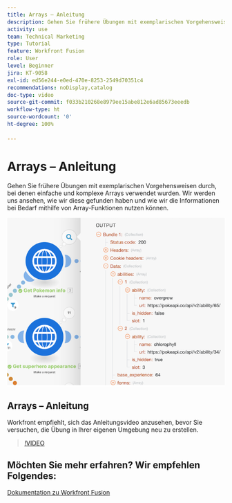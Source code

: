 ```yaml
---
title: Arrays – Anleitung
description: Gehen Sie frühere Übungen mit exemplarischen Vorgehensweisen durch, bei denen einfache und komplexe Arrays in [!DNL Adobe Workfront Fusion]verwendet wurden.
activity: use
team: Technical Marketing
type: Tutorial
feature: Workfront Fusion
role: User
level: Beginner
jira: KT-9058
exl-id: ed56e244-e0ed-470e-8253-2549d70351c4
recommendations: noDisplay,catalog
doc-type: video
source-git-commit: f033b210268e8979ee15abe812e6ad85673eeedb
workflow-type: ht
source-wordcount: '0'
ht-degree: 100%

---
```


# Arrays – Anleitung

Gehen Sie frühere Übungen mit exemplarischen Vorgehensweisen durch, bei denen einfache und komplexe Arrays verwendet wurden. Wir werden uns ansehen, wie wir diese gefunden haben und wie wir die Informationen bei Bedarf mithilfe von Array-Funktionen nutzen können.

![Ein Bild eines Fusion-Szenarios](assets/final-functional-bits-and-bobs-1.png)

## Arrays – Anleitung

Workfront empfiehlt, sich das Anleitungsvideo anzusehen, bevor Sie versuchen, die Übung in Ihrer eigenen Umgebung neu zu erstellen.

>[!VIDEO](https://video.tv.adobe.com/v/335299/?quality=12&learn=on)


## Möchten Sie mehr erfahren? Wir empfehlen Folgendes:

[Dokumentation zu Workfront Fusion](https://experienceleague.adobe.com/docs/workfront/using/adobe-workfront-fusion/workfront-fusion-2.html?lang=de)
